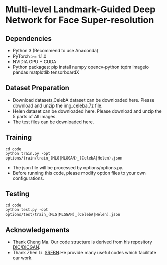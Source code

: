 # Multi-level Landmark-Guided Deep Network for Face Super-resolution

## Dependencies
- Python 3 (Recommend to use Anaconda)
- PyTorch >= 1.1.0
- NVIDIA GPU + CUDA
- Python packages: pip install numpy opencv-python tqdm imageio pandas matplotlib tensorboardX
## Dataset Preparation
- Download datasets,CelebA dataset can be downloaded here. Please download and unzip the img_celeba.7z file.
- Helen dataset can be downloaded here. Please download and unzip the 5 parts of All images.
- The test files can be downloaded here.
## Training

```
cd code
python train.py -opt options/train/train_(MLG|MLGGAN)_(CelebA|Helen).json
```
- The json file will be processed by options/options.py.
- Before running this code, please modify option files to your own configurations.
## Testing
```
cd code
python test.py -opt options/test/train_(MLG|MLGGAN)_(CelebA|Helen).json
```

## Acknowledgements
- Thank Cheng Ma. Our code structure is derived from his repository [DIC/DICGAN](https://github.com/Maclory/Deep-Iterative-Collaboration).
- Thank Zhen Li.  [SRFBN](https://github.com/Paper99/SRFBN_CVPR19).He provide many useful codes which facilitate our work.
